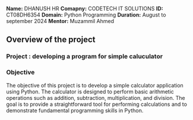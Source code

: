 **Name:** DHANUSH HR
**Comapny:** CODETECH IT SOLUTIONS
**ID:** CT08DH6354
**Domain:** Python Programming
**Duration:** August to september 2024
**Mentor:** Muzammil Ahmed


## Overview of the project 

### Project : developing a program for simple caluculator 

### Objective 
The objective of this project is to develop a simple calculator application using Python. The calculator is designed to perform basic arithmetic operations such as addition, subtraction, multiplication, and division. The goal is to provide a straightforward tool for performing calculations and to demonstrate fundamental programming skills in Python.
